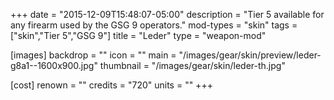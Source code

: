 +++
date = "2015-12-09T15:48:07-05:00"
description = "Tier 5 available for any firearm used by the GSG 9 operators."
mod-types = "skin"
tags = ["skin","Tier 5","GSG 9"]
title = "Leder"
type = "weapon-mod"

[images]
  backdrop = ""
  icon = ""
  main = "/images/gear/skin/preview/leder-g8a1--1600x900.jpg"
  thumbnail = "/images/gear/skin/leder-th.jpg"

[cost]
  renown = ""
  credits = "720"
  units = ""
+++
